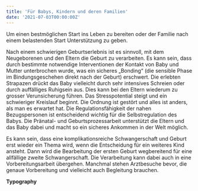 ```yaml
---
title: 'Für Babys, Kindern und deren Familien'
date: '2021-07-03T00:00:00Z'
---
```

Um einen bestmöglichen Start ins Leben zu bereiten oder der Familie nach einem belastenden Start Unterstützung zu geben. 

Nach einem schwierigen Geburtserlebnis ist es sinnvoll, mit dem Neugeborenen und den Eltern die Geburt zu verarbeiten. Es kann sein, dass durch bestimmte notwendige Interventionen der Kontakt von Baby und Mutter unterbrochen wurde, was ein sicheres „Bonding“ (die sensible Phase im Bindungsgeschehen direkt nach der Geburt) erschwert. Die erlebten Strapazen drückt das Baby vielleicht durch sehr intensives Schreien oder durch auffälliges Ruhigsein aus. Dies kann bei den Eltern wiederum zu grosser Verunsicherung führen. Das Stresspotential steigt und ein schwieriger Kreislauf beginnt. Die Ordnung ist gestört und alles ist anders, als man es erwartet hat. Die Regulationsfähigkeit der nahen Bezugspersonen ist entscheidend wichtig für die Selbstregulation des Babys. Die Pränatal- und Geburtsprozessarbeit unterstützt die Eltern und das Baby dabei und macht so ein sicheres Ankommen in der Welt möglich. 

Es kann sein, dass eine komplikationsreiche Schwangerschaft und Geburt erst wieder ein Thema wird, wenn die Entscheidung für ein weiteres Kind ansteht. Dann wird die Bearbeitung der ersten Geburt wegbereitend für eine allfällige zweite Schwangerschaft. Die Verarbeitung kann dabei auch in eine Vorbereitungsarbeit übergehen. Manchmal stehen Arztbesuche bevor, die genaue Vorbereitung und vielleicht auch Begleitung brauchen.

**Typography**